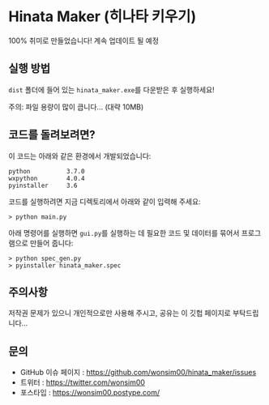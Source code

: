 # Hinata Maker (히나타 키우기)
100% 취미로 만들었습니다! 계속 업데이트 될 예정

## 실행 방법
`dist` 폴더에 들어 있는 `hinata_maker.exe`를 다운받은 후 실행하세요!

주의: 파일 용량이 많이 큽니다... (대략 10MB)

## 코드를 돌려보려면?

이 코드는 아래와 같은 환경에서 개발되었습니다:

    python          3.7.0
    wxpython        4.0.4
    pyinstaller     3.6

코드를 실행하려면 지금 디렉토리에서 아래와 같이 입력해 주세요:

    > python main.py

아래 명령어를 실행하면 `gui.py`를 실행하는 데 필요한 코드 및 데이터를 묶어서 프로그램으로 만들어 줍니다:

    > python spec_gen.py
    > pyinstaller hinata_maker.spec

## 주의사항

저작권 문제가 있으니 개인적으로만 사용해 주시고, 공유는 이 깃헙 페이지로 부탁드립니다...

## 문의

* GitHub 이슈 페이지 : <https://github.com/wonsim00/hinata_maker/issues>
* 트위터 : <https://twitter.com/wonsim00>
* 포스타입 : <https://wonsim00.postype.com/>
